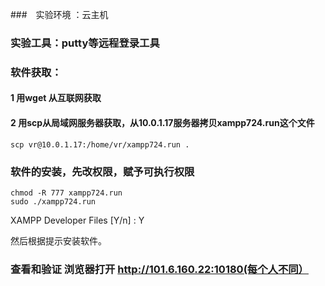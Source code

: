 ###　实验环境 ：云主机
### 实验工具：putty等远程登录工具
### 软件获取：
#### 1 用wget 从互联网获取
#### 2 用scp从局域网服务器获取，从10.0.1.17服务器拷贝xampp724.run这个文件
    scp vr@10.0.1.17:/home/vr/xampp724.run .   

### 软件的安装，先改权限，赋予可执行权限
    chmod -R 777 xampp724.run   
    sudo ./xampp724.run   

XAMPP Developer Files [Y/n] : Y

然后根据提示安装软件。
### 查看和验证    浏览器打开 http://101.6.160.22:10180(每个人不同） 
